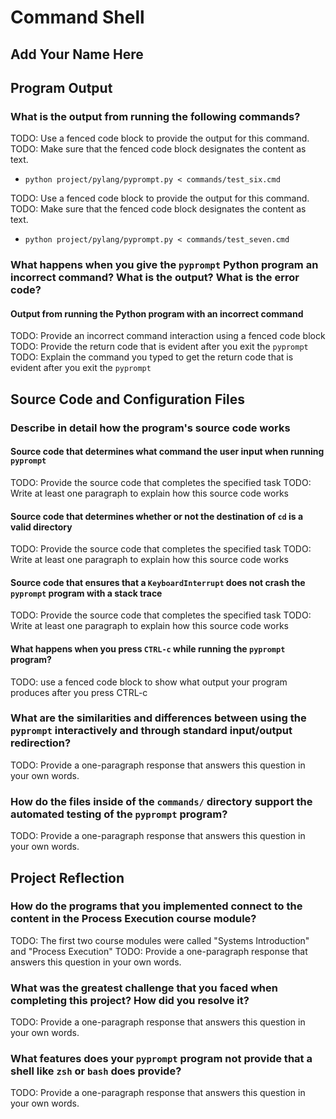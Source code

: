 # Command Shell

## Add Your Name Here

## Program Output

### What is the output from running the following commands?

TODO: Use a fenced code block to provide the output for this command.
TODO: Make sure that the fenced code block designates the content as text.

- `python project/pylang/pyprompt.py < commands/test_six.cmd`

TODO: Use a fenced code block to provide the output for this command.
TODO: Make sure that the fenced code block designates the content as text.

- `python project/pylang/pyprompt.py < commands/test_seven.cmd`

### What happens when you give the `pyprompt` Python program an incorrect command? What is the output? What is the error code?

#### Output from running the Python program with an incorrect command

TODO: Provide an incorrect command interaction using a fenced code block
TODO: Provide the return code that is evident after you exit the `pyprompt`
TODO: Explain the command you typed to get the return code that is evident after you exit the `pyprompt`

## Source Code and Configuration Files

### Describe in detail how the program's source code works

#### Source code that determines what command the user input when running `pyprompt`

TODO: Provide the source code that completes the specified task
TODO: Write at least one paragraph to explain how this source code works

#### Source code that determines whether or not the destination of `cd` is a valid directory

TODO: Provide the source code that completes the specified task
TODO: Write at least one paragraph to explain how this source code works

#### Source code that ensures that a `KeyboardInterrupt` does not crash the `pyprompt` program with a stack trace

TODO: Provide the source code that completes the specified task
TODO: Write at least one paragraph to explain how this source code works

#### What happens when you press `CTRL-c` while running the `pyprompt` program?

TODO: use a fenced code block to show what output your program produces after you press CTRL-c

### What are the similarities and differences between using the `pyprompt` interactively and through standard input/output redirection?

TODO: Provide a one-paragraph response that answers this question in your own words.

### How do the files inside of the `commands/` directory support the automated testing of the `pyprompt` program?

TODO: Provide a one-paragraph response that answers this question in your own words.

## Project Reflection

### How do the programs that you implemented connect to the content in the Process Execution course module?

TODO: The first two course modules were called "Systems Introduction" and "Process Execution"
TODO: Provide a one-paragraph response that answers this question in your own words.

### What was the greatest challenge that you faced when completing this project? How did you resolve it?

TODO: Provide a one-paragraph response that answers this question in your own words.

### What features does your `pyprompt` program not provide that a shell like `zsh` or `bash` does provide?

TODO: Provide a one-paragraph response that answers this question in your own words.
